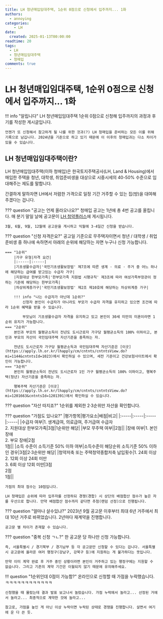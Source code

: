 ```yaml
---
title: LH 청년매입임대주택, 1순위 0점으로 신청에서 입주까지... 1화
authors:
  - annoying
categories:
    - LH
date: 
  created: 2025-01-13T00:00:00
readtime: 20
tags:
  - LH
  - 청년매입임대주택
  - 청매입
comments: true
---
```


<!-- more -->

# LH 청년매입임대주택, 1순위 0점으로 신청에서 입주까지... 1화

!!! info "알립니다"
    LH 청년매입임대주택 1순위 0점으로 신청해 입주까지의 과정과 후기를 작성한 게시글입니다.

    언젠가 또 신청해서 참고하게 될 나를 위한 것과(?) LH 청매입을 준비하는 모든 이를 위해 기록으로 남깁니다. 2024년을 기준으로 하고 있기 때문에 이 이후의 청매입과는 다소 차이가 있을 수 있습니다.

## LH 청년매입임대주택이란?
LH 청년매입임대주택(이하 청매입)은 한국토지주택공사(LH, Land & Housing)에서 매입한 주택을 청년, 대학생, 취업준비생을 대상으로 시중시세의 40-50% 수준으로 임대해주는 제도를 말합니다.

간결하게 말하자면 LH에서 저렴한 가격으로 일정 기간 거주할 수 있는 집(방)을 대여해주겠다는 겁니다.

??? question "공고는 언제 올라오나요?"
    청매입 공고는 1년에 총 4번 공고를 올립니다. 매 분기 말일 날에 공고문이 [LH 청약플러스](https://apply.lh.or.kr/lhapply/main.do "LH 청약플러스")에 게시됩니다.

    3월, 6월, 9월, 12월에 공고문을 게시하고 익월에 3-4일간 신청을 받습니다.

??? question "신청 자격은요?"
    공고일 기준으로 무주택자이면서 청년 / 대학생 / 취업준비생 중 하나에 속하면서 아래의 순위에 해당하는 자면 누구나 신청 가능합니다.
    
    === "1순위"
        |가구 유형|자격 요건|
        |:-----|:-----|
        |기초생활수급자|'국민기초생활보장법' 제7조에 따른 생계 · 의료 · 주거 중 어느 하나에 해당하는 급여를 받고있는 수급자 가구|
        |지원대상 한부모가족|'한부모가족 지원법 시행규칙' 제3조에 따라 여성가족부장관이 정하는 기준에 해당하는 한부모가족|
        |차상위계층가구|'국민기초생활보장법' 제2조 제10호에 해당하는 차상위계층 가구|

        !!! info "나는 수급자가 아닌데 1순위?"
            신청자 본인이 수급자가 아니라도 부모가 수급자 자격을 유지하고 있으면 조건에 따라 1순위 혜택을 받을 수 있습니다.

            부모님이 기초생활수급자 자격을 유지하고 있고 본인이 30세 미만의 미혼이라면 1순위 유지가 가능합니다.
    === "2순위"
        본인과 부모의 월평균소득이 전년도 도시근로자 가구당 월평균소득의 100% 이하이고, 본인과 부모의 자산이 국민임대주택 자산기준을 충족하는 자.
        
        전년도 도시근로자 가구당 월평균소득과 국민임대주택 자산기준은 [이곳](https://apply.lh.or.kr/lhapply/cm/cntnts/cntntsView.do?mi=1144&cntntsId=1023)에서 확인하실 수 있으며, 세전 기준이고 건강보험사이트에서 확인이 가능합니다.
    === "3순위"
        본인의 월평균소득이 전년도 도시근로자 1인 가구 월평균소득의 100% 이하이고, 행복주택(청년) 자산기준을 충족하는 자.
        
        행복주택 자산기준은 [이곳](https://apply.lh.or.kr/lhapply/cm/cntnts/cntntsView.do?mi=1201663&cntntsId=1201391)에서 확인하실 수 있습니다.

??? question "자산 따지죠?"
    1순위를 제외한 2&middot;3순위만 자산을 확인합니다.

??? question "가점도 있나요?"
    |평가항목|평가요소|배점|비고|
    |:-----|:-----|:-----|:-----|
    |수급자 여부|1. 생계급여, 의료급여, 주거급여 수급자<br>2. 지원대상 한부모가족|3점|1순위만 해당|
    |부모 무주택 여부||2점||
    |장애 여부|1. 본인 장애<br>2. 부모 장애|2점<br>1점||
    |소득 수준이 소득기준 50% 이하 여부|소득수준이 해당순위 소득기준 50% 이하인 경우|3점|2&middot;3순위만 해당|
    |청약저축 또는 주택청약종합저축 납입횟수|1. 24회 이상<br>2. 12회 이상 24회 미만<br>3. 6회 이상 12회 미만|3점<br>2점<br>1점||

    가점의 최대 점수는 10점입니다.

    LH 청매입은 순위에 따라 입주자를 선정하되 경쟁(경합) 시 상단의 배점합산 점수가 높은 자를 우선으로 합니다. 만약 배점합산 점수까지 같다면 추첨(랜덤 선정)으로 진행됩니다.

??? question "얼마나 살수있냐?"
    2023년 9월 공고문 이후부터 최대 6년 거주에서 최대 10년 거주로 바뀌었습니다. 2년마다 재계약을 진행합니다.

    공고문 별 차이가 존재할 수 있습니다.

??? question "중복 신청 ㄱㄴ?"
    한 공고문 당 하나만 신청 가능합니다.

    즉, 서울특별시 / 경기북부 / 경기남부 등 각 공고문만 신청할 수 있다는 겁니다. 서울특별시 공고문에 올라온 여러 행정구(강남구, 강북구 등)에 지원하는 게 불가하다는 뜻입니다.

    만약 이미 계약 완료 후 거주 중인 상황이라면 본인이 거주하고 있는 행정구에는 지원할 수 없습니다. 그리고 기존의 계약 기간은 이월되지 않기 때문에 유의해주세요.

!!! question "1순위인데 0점이 가능함?"
    온라인으로 신청할 때 가점을 누락했습니다. ㅋㅋㅋㅋㅋㅋㅋㅋㅋㅋㅋㅋ

    신청했을 때 몰랐는데 결과 발표 보고나서 놀랐습니다. 가점 누락에서 놀라고... 선정된 거에서 놀라고... 최종적으로 계약한 것에 놀라고...

    참고로, 가점을 높인 게 아닌 이상 누락이면 누락된 상태로 경쟁을 진행합니다. 살면서 여기에 운 다 쓴 듯.